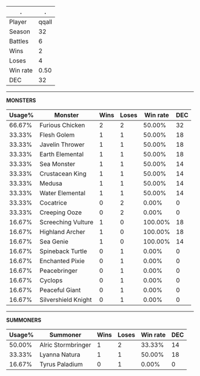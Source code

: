 .|.
|-|-
Player|qqall
Season|32
Battles|6
Wins|2
Loses|4
Win rate|0.50
DEC|32

---
**MONSTERS**

Usage%|Monster|Wins|Loses|Win rate|DEC|
-|-|-|-|-|-|
66.67%|Furious Chicken|2|2|50.00%|32|
33.33%|Flesh Golem|1|1|50.00%|18|
33.33%|Javelin Thrower|1|1|50.00%|18|
33.33%|Earth Elemental|1|1|50.00%|18|
33.33%|Sea Monster|1|1|50.00%|14|
33.33%|Crustacean King|1|1|50.00%|14|
33.33%|Medusa|1|1|50.00%|14|
33.33%|Water Elemental|1|1|50.00%|14|
33.33%|Cocatrice|0|2|0.00%|0|
33.33%|Creeping Ooze|0|2|0.00%|0|
16.67%|Screeching Vulture|1|0|100.00%|18|
16.67%|Highland Archer|1|0|100.00%|18|
16.67%|Sea Genie|1|0|100.00%|14|
16.67%|Spineback Turtle|0|1|0.00%|0|
16.67%|Enchanted Pixie|0|1|0.00%|0|
16.67%|Peacebringer|0|1|0.00%|0|
16.67%|Cyclops|0|1|0.00%|0|
16.67%|Peaceful Giant|0|1|0.00%|0|
16.67%|Silvershield Knight|0|1|0.00%|0|

---
**SUMMONERS**

Usage%|Summoner|Wins|Loses|Win rate|DEC|
-|-|-|-|-|-|
50.00%|Alric Stormbringer|1|2|33.33%|14|
33.33%|Lyanna Natura|1|1|50.00%|18|
16.67%|Tyrus Paladium|0|1|0.00%|0|
